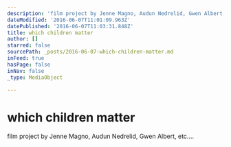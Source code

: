 ```yaml
---
description: 'film project by Jenne Magno, Audun Nedrelid, Gwen Albert, etc....'
dateModified: '2016-06-07T11:01:09.963Z'
datePublished: '2016-06-07T11:03:31.848Z'
title: which children matter
author: []
starred: false
sourcePath: _posts/2016-06-07-which-children-matter.md
inFeed: true
hasPage: false
inNav: false
_type: MediaObject

---
```

# which children matter

film project by Jenne Magno, Audun Nedrelid, Gwen Albert, etc....